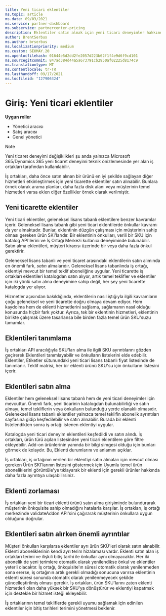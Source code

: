 ```yaml
---
title: Yeni ticari eklentiler
ms.topic: article
ms.date: 09/03/2021
ms.service: partner-dashboard
ms.subservice: partnercenter-pricing
description: Eklentiler satın almak için yeni ticari deneyimler hakkında bilgi edinin.
author: BrentSerbus
ms.author: brserbus
ms.localizationpriority: medium
ms.custom: SEOMAY.20
ms.openlocfilehash: 01644e5d2dd2fe2057d223b62f1f4e9d6f9cd101
ms.sourcegitcommit: 847ad384d44a5a673791cb2950af02225d8174c9
ms.translationtype: MT
ms.contentlocale: tr-TR
ms.lasthandoff: 09/17/2021
ms.locfileid: "127906324"
---
```

# <a name="introduction-new-commerce-add-ons"></a>Giriş: Yeni ticari eklentiler

**Uygun roller**

- Yönetici aracısı
- Satış aracısı
- Genel yönetici

> [!Note] 
> Yeni ticaret deneyimi değişiklikleri şu anda yalnızca Microsoft 365/Dynamics 365 yeni ticaret deneyimi teknik önizlemesinde yer alan iş ortakları tarafından kullanılabilir.

İş ortakları, daha önce satın alınan bir ürünü en iyi şekilde sağlayan diğer hizmetleri etkinleştirmek için yeni ticarette eklentiler satın alınabilir. Bunlara örnek olarak arama planları, daha fazla disk alanı veya müşterinin temel hizmetleri varsa eklen diğer özellikler örnek olarak verilmiştir.



## <a name="add-ons-in-new-commerce"></a>Yeni ticarette eklentiler ## 

Yeni ticari eklentiler, geleneksel lisans tabanlı eklentilere benzer kavramlar içerir. Geleneksel lisans tabanlı gibi yeni ticari eklentilerde önkullar kavramı da yer almaktadır. Bunlar, eklentinin düzgün çalışması için müşterinin sahip olması gereken ürün SKI'larıdır. Bir eklentinin önkulları, verili bir SKU için katalog API'lerini ve İş Ortağı Merkezi kullanıcı deneyiminde bulunabilir. Satın alma eklentileri, müşteri kiracısı üzerinde bir veya daha fazla önkul gerektirir.
 
Geleneksel lisans tabanlı ve yeni ticaret arasındaki eklentilerin satın alımında en önemli fark, *satın* almalarıdır. Geleneksel lisans tabanlında iş ortağı, eklentiyi mevcut bir temel teklif aboneliğine uygular. Yeni ticarette iş ortakları eklentileri katalogdan satın alıyor, artık temel teklifler ve eklentiler için iki yönlü satın alma deneyimine sahip değil, her şey yeni ticarette katalogda yer alıyor.

Hizmetler açısından bakıldığında, eklentilerin nasıl iştığıyla ilgili kavramların çoğu geleneksel ve yeni ticarette doğru olmaya devam ediyor. Hem kaydolma hem de eklenti hizmetlerini sağlama, sağlamanın nasıl olduğu konusunda hiçbir fark yoktur. Ayrıca, tek bir eklentinin hizmetleri, eklentinin birlikte çalışmak üzere tasarlansa bile birden fazla temel ürün SKU'suzu tamamlar.

## <a name="identifying-add-ons"></a>Eklentileri tanımlama ##

İş ortakları API aracılığıyla SKU'ları alma ile ilgili SKU ayrıntılarını gözden geçirerek Eklentileri tanımlayabilir ve önkulların listelerini elde edebilir. Eklentiler, Etiketler sütunundaki yeni ticari lisans tabanlı fiyat listesinde de tanımlanır. Teklif matrisi, her bir eklenti ürünü SKU'su için önkulların listesini içerir.

## <a name="purchasing-add-ons"></a>Eklentileri satın alma ##

Eklentiler hem geleneksel lisans tabanlı hem de yeni ticari deneyimler için mevcuttur. Önemli fark, yeni ticarinin katalogdan bulunabilirliği ve satın almayı, temel tekliflerin veya önkulların bulunduğu yerde olanaklı olmasıdır. Geleneksel lisans tabanlı eklentiler yalnızca temel teklifin abonelik ayrıntıları sayfasına gidip keşfedilebilir ve satın alınabilir. Burada bir eklenti listelendikten sonra iş ortağı istenen eklentiyi uygular.


Katalogda yeni ticari deneyim eklentileri keşfedildi ve satın alındı. İş ortakları, ürün türü açılan listesinden yeni ticari eklentilere göre filtre ekleyebilir. Add-on ürünlerinin yanında bir bilgi simgesi olduğu için bunları görmek de kolaydır. Bu, Eklenti durumlarını ve anlamını açıklar.


İş ortakları, iş ortağının verilen bir eklentiyi  satın almaları için mevcut olması gereken Ürün SKI'larının listesini göstermek için Uyumlu temel ürün aboneliklerini görüntüle'ye tıklayarak bir eklenti için gerekli ürünler hakkında daha fazla ayrıntıya ulaşabilirsiniz.


## <a name="add-on-enforcement"></a>Eklenti zorlaması ##

İş ortakları yeni bir ticari eklenti ürünü satın alma girişiminde bulundurarak müşterinin önkquisite sahip olmadığını hatalarla karşılar. İş ortakları, iş ortağı merkezinde validateAddon API'sini çağırarak müşterinin önkullara uygun olduğunu doğrular.

## <a name="important-details-when-purchasing-add-ons"></a>Eklentileri satın alırken önemli ayrıntılar ##

Müşteri önkulları karşılarsa eklentiler ayrı ürün SKÜ'leri olarak satın alınabilir. Eklenti aboneliklerinin kendi ayrı terim hizalaması vardır. Eklenti satın alan iş ortakları terimi ve ilişkili bitiş tarihi ile önkullar aynı olmayacaktır. Her iki abonelik de yeni terimlere otomatik olarak yenilendikse önkul ve eklentiler yeterli olacaktır. İş ortağı, önkquisite'ın süresi otomatik olarak yenilenmeden sona ererse, iş ortağının artık gerekli olmadığı sonucuna varırsa eklentinin eklenti süresi sonunda otomatik olarak yenilenmeyecek şekilde güncelleştirilmiş olması gerekir.  İş ortakları, ürün SKU'larını zaten eklenti hizmetleri olan daha yüksek bir SKU'ya dönüştürür ve eklentiyi kapatmak için destekle bir hizmet isteği ekleyebilir.

İş ortaklarının temel tekliflerde gerekli uyumu sağlamak için edinilen eklentiler için bitiş tarihleri terimini yönetmesi beklenir.

